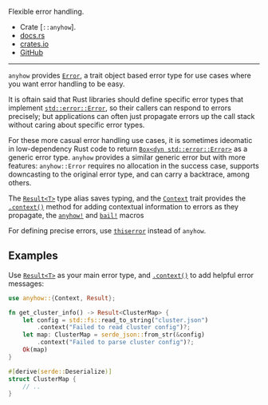 Flexible error handling.

- Crate [`::anyhow`].
- [docs.rs](https://docs.rs/anyhow)
- [crates.io](https://crates.io/crates/anyhow)
- [GitHub](https://github.com/dtolnay/anyhow)

---

`anyhow` provides [`Error`],
a trait object based error type for use cases
where you want error handling to be easy.

It is oftain said that Rust
libraries should define specific error types that implement [`std::error::Error`],
so their callers can respond to errors precisely;
but applications can often just propagate errors up the call stack
without caring about specific error types.

For these more casual error handling use cases,
it is sometimes ideomatic in low-dependency Rust code
to return [`Box<dyn std::error::Error>`] as a generic
error type. `anyhow` provides a similar generic
error but with more features:
`anyhow::Error` requires no allocation in the success case,
supports downcasting to the original error type,
and can carry a backtrace, among others.

The [`Result<T>`] type alias saves typing,
and the [`Context`] trait provides the [`.context()`] method
for adding contextual information to errors as they propagate,
the [`anyhow!`] and [`bail!`] macros

For defining precise errors,
use [`thiserror`] instead of `anyhow`.

## Examples

Use [`Result<T>`] as your main error type,
and [`.context()`] to add helpful error messages:

```rust
use anyhow::{Context, Result};

fn get_cluster_info() -> Result<ClusterMap> {
    let config = std::fs::read_to_string("cluster.json")
        .context("Failed to read cluster config")?;
    let map: ClusterMap = serde_json::from_str(&config)
        .context("Failed to parse cluster config")?;
    Ok(map)
}

#[derive(serde::Deserialize)]
struct ClusterMap {
    // ..
}
```

[`anyhow!`]: crate::anyhow::anyhow
[`bail!`]: crate::anyhow::bail
[`Error`]: crate::anyhow::Error
[`Result<T>`]: crate::anyhow::Result
[`Context`]: crate::anyhow::Context
[`.context()`]: crate::anyhow::Context::context
[`std::error::Error`]: crate::std::error::Error
[`Box<dyn std::error::Error>`]: crate::std::error::Error
[`thiserror`]: crate::thiserror
